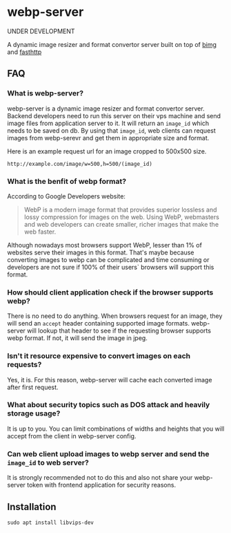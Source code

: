 # webp-server

UNDER DEVELOPMENT

A dynamic image resizer and format convertor server built on top of
[bimg](https://github.com/h2non/bimg) and [fasthttp](https://github.com/valyala/fasthttp)


## FAQ

### What is webp-server?
webp-server is a dynamic image resizer and format convertor server.
Backend developers need to run this server on their vps machine and
send image files from application server to it. It will return an
`image_id` which needs to be saved on db.
By using that `image_id`, web clients can request images from webp-serevr
and get them in appropriate size and format.

Here is an example request url for an image cropped to 500x500 size.

```code
http://example.com/image/w=500,h=500/(image_id)
```

### What is the benfit of webp format?
According to Google Developers website:
>  WebP is a modern image format that provides superior lossless and
>  lossy compression for images on the web. Using WebP, webmasters
>  and web developers can create smaller, richer images that make the web faster.

Although nowadays most browsers support WebP, lesser than 1% of websites
serve their images in this format. That's maybe because converting images to webp
can be complicated and time consuming or developers are not sure if 100% of their
users` browsers will support this format.

### How should client application check if the browser supports webp?
There is no need to do anything. When browsers request for an image, they will send
an `accept` header containing supported image formats. webp-server will lookup
that header to see if the requesting browser supports webp format.
If not, it will send the image in jpeg.

### Isn't it resource expensive to convert images on each requests?
Yes, it is. For this reason, webp-server will cache each converted image
after first request.

### What about security topics such as DOS attack and heavily storage usage?
It is up to you. You can limit combinations of widths and heights that
you will accept from the client in webp-server config.

### Can web client upload images to webp server and send the `image_id` to web server?
It is strongly recommended not to do this and also not share your webp-server token
with frontend application for security reasons.


## Installation

```code
sudo apt install libvips-dev
```
